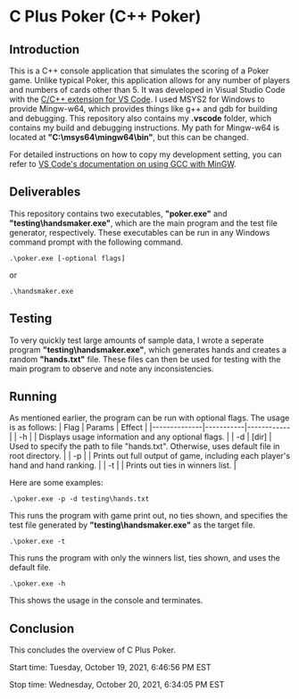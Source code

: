 # C Plus Poker (C++ Poker)

## Introduction

This is a C++ console application that simulates the scoring of a Poker game. Unlike typical Poker, this application allows for any number of players and numbers of cards other than 5. It was developed in Visual Studio Code with the [C/C++ extension for VS Code](https://marketplace.visualstudio.com/items?itemName=ms-vscode.cpptools). I used MSYS2 for Windows to provide Mingw-w64, which provides things like g++ and gdb for building and debugging. This repository also contains my **.vscode** folder, which contains my build and debugging instructions. My path for Mingw-w64 is located at **"C:\\msys64\\mingw64\\bin"**, but this can be changed.

For detailed instructions on how to copy my development setting, you can refer to [VS Code's documentation on using GCC with MinGW](https://code.visualstudio.com/docs/cpp/config-mingw).

## Deliverables

This repository contains two executables, **"poker.exe"** and **"testing\\handsmaker.exe"**, which are the main program and the test file generator, respectively. These executables can be run in any Windows command prompt with the following command.
```
.\poker.exe [-optional flags]
```
or
```
.\handsmaker.exe
```

## Testing

To very quickly test large amounts of sample data, I wrote a seperate program **"testing\\handsmaker.exe"**, which generates hands and creates a random **"hands.txt"** file. These files can then be used for testing with the main program to observe and note any inconsistencies.

## Running

As mentioned earlier, the program can be run with optional flags. The usage is as follows:
| Flag         | Params    | Effect     |
|--------------|-----------|------------|
| -h           |           | Displays usage information and any optional flags.        |
| -d           | [dir]     | Used to specify the path to file \"hands.txt\". Otherwise, uses default file in root directory.        |
| -p           |           | Prints out full output of game, including each player's hand and hand ranking.        |
| -t           |           | Prints out ties in winners list.        |

Here are some examples:
```
.\poker.exe -p -d testing\hands.txt
```
This runs the program with game print out, no ties shown, and specifies the test file generated by **"testing\\handsmaker.exe"** as the target file.
```
.\poker.exe -t
```
This runs the program with only the winners list, ties shown, and uses the default file.
```
.\poker.exe -h
```
This shows the usage in the console and terminates.

## Conclusion

This concludes the overview of C Plus Poker.

Start time: ‎Tuesday, ‎October ‎19, ‎2021, ‏‎6:46:56 PM EST

Stop time: Wednesday, October 20, 2021, 6:34:05 PM EST